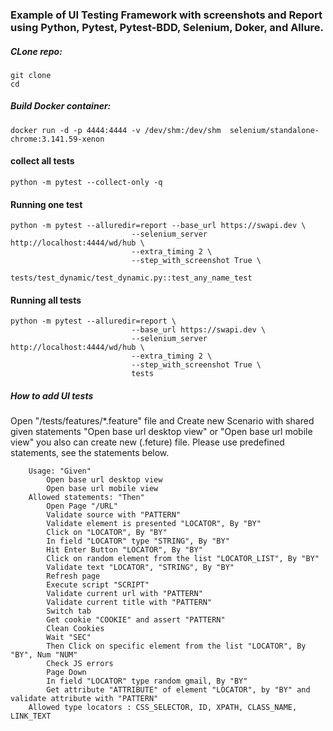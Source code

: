 ### Example of UI Testing Framework with screenshots and Report using Python, Pytest, Pytest-BDD,  Selenium, Doker, and Allure.

##### CLone repo:
```
git clone 
cd 
```

##### Build Docker container:
```
docker run -d -p 4444:4444 -v /dev/shm:/dev/shm  selenium/standalone-chrome:3.141.59-xenon
```
#### collect all tests
```
python -m pytest --collect-only -q
```
#### Running one test
```
python -m pytest --alluredir=report --base_url https://swapi.dev \
                           --selenium_server http://localhost:4444/wd/hub \
                           --extra_timing 2 \
                           --step_with_screenshot True \
                           tests/test_dynamic/test_dynamic.py::test_any_name_test
```
#### Running all tests
```
python -m pytest --alluredir=report \
                           --base_url https://swapi.dev \
                           --selenium_server http://localhost:4444/wd/hub \
                           --extra_timing 2 \
                           --step_with_screenshot True \
                           tests
```
##### How to add UI tests
Open "/tests/features/*.feature" file and Create new
Scenario with shared given statements "Open base url desktop view" or
"Open base url mobile view" you also can create new (.feture) file.
Please use predefined statements, see the statements below.
```
    Usage: "Given"
        Open base url desktop view
        Open base url mobile view
    Allowed statements: "Then"
        Open Page "/URL"
        Validate source with "PATTERN"
        Validate element is presented "LOCATOR", By "BY"
        Click on "LOCATOR", By "BY"
        In field "LOCATOR" type "STRING", By "BY"
        Hit Enter Button "LOCATOR", By "BY"
        Click on random element from the list "LOCATOR_LIST", By "BY"
        Validate text "LOCATOR", "STRING", By "BY"
        Refresh page
        Execute script "SCRIPT"
        Validate current url with "PATTERN"
        Validate current title with "PATTERN"
        Switch tab
        Get cookie "COOKIE" and assert "PATTERN"
        Clean Cookies
        Wait "SEC"
        Then Click on specific element from the list "LOCATOR", By "BY", Num "NUM"
        Check JS errors
        Page Down
        In field "LOCATOR" type random gmail, By "BY"
        Get attribute "ATTRIBUTE" of element "LOCATOR", by "BY" and validate attribute with "PATTERN"
    Allowed type locators : CSS_SELECTOR, ID, XPATH, CLASS_NAME, LINK_TEXT
 ```
